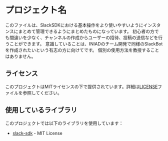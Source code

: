 # プロジェクト名

このファイルは、SlackSDKにおける基本操作をより使いやすいようにインスタンスにまとめて管理できるようにまとめたものになっています。
初心者の方でも間違いを少なく、チャンネルの作成からユーザーの招待、投稿の送信などを行うことができます。
意識していることは、INIADのチーム開発で同様のSlackBotを作成されたいという有志の方に向けてです。
個別の使用方法を教授することはありません。

## ライセンス

このプロジェクトはMITライセンスの下で提供されています。詳細は[LICENSE](./LICENSE)ファイルを参照してください。

## 使用しているライブラリ

このプロジェクトでは以下のライブラリを使用しています：

- [slack-sdk](https://github.com/slackapi/python-slack-sdk) - MIT License
